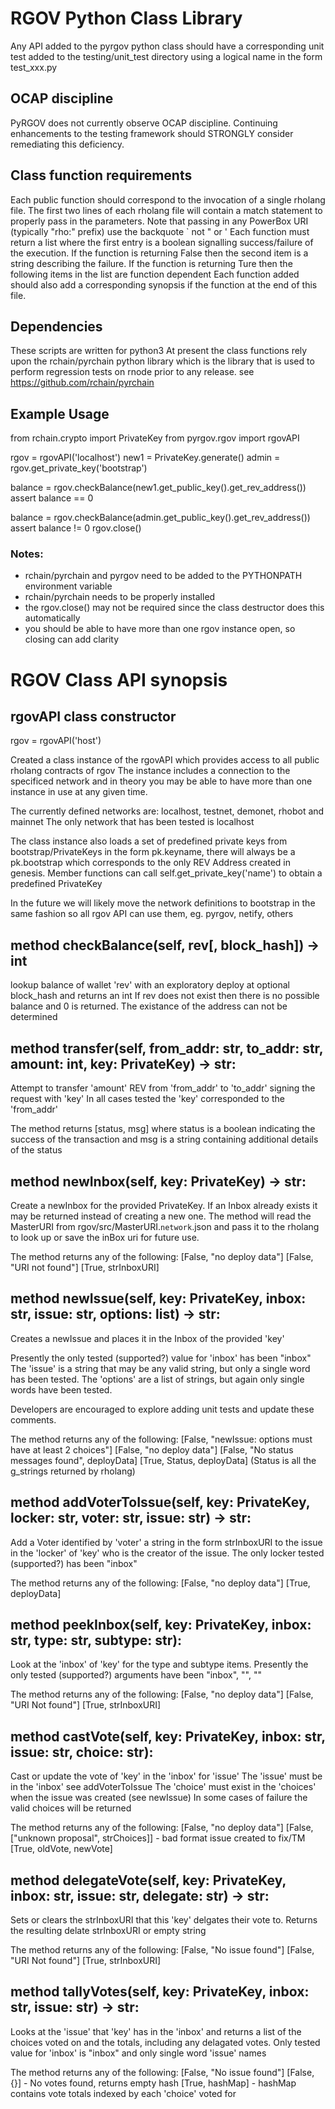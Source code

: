 # RGOV Python Class Library

Any API added to the pyrgov python class should have a corresponding unit test added to the testing/unit_test directory using a logical name in the form test_xxx.py

## OCAP discipline

PyRGOV does not currently observe OCAP discipline. Continuing enhancements to the testing
framework should STRONGLY consider remediating this deficiency.

## Class function requirements

Each public function should correspond to the invocation of a single rholang file.
The first two lines of each rholang file will contain a match statement to properly pass in the parameters.
Note that passing in any PowerBox URI (typically "rho:" prefix) use the backquote ` not " or '
Each function must return a list where the first entry is a boolean signalling success/failure of the execution.
If the function is returning False then the second item is a string describing the failure.
If the function is returning Ture then the following items in the list are function dependent
Each function added should also add a corresponding synopsis if the function at the end of this file.

## Dependencies

These scripts are written for python3
At present the class functions rely upon the rchain/pyrchain python library which is the library that is used to perform regression tests on rnode prior to any release.
see https://github.com/rchain/pyrchain

## Example Usage

from rchain.crypto import PrivateKey
from pyrgov.rgov import rgovAPI

rgov = rgovAPI('localhost')
new1 = PrivateKey.generate()
admin = rgov.get_private_key('bootstrap')

balance = rgov.checkBalance(new1.get_public_key().get_rev_address())
assert balance == 0

balance = rgov.checkBalance(admin.get_public_key().get_rev_address())
assert balance != 0
rgov.close()

### Notes:
- rchain/pyrchain and pyrgov need to be added to the PYTHONPATH environment variable
- rchain/pyrchain needs to be properly installed
- the rgov.close() may not be required since the class destructor does this automatically
- you should be able to have more than one rgov instance open, so closing can add clarity

# RGOV Class API synopsis

## rgovAPI class constructor

rgov = rgovAPI('host')

Created a class instance of the rgovAPI which provides access to all public rholang contracts of rgov
The instance includes a connection to the specificed network and in theory you may be able to have more than one instance in use at any given time.

The currently defined networks are: localhost, testnet, demonet, rhobot and mainnet
The only network that has been tested is localhost

The class instance also loads a set of predefined private keys from bootstrap/PrivateKeys in the form pk.keyname, there will always be a pk.bootstrap which corresponds to the only REV Address created in genesis. Member functions can call self.get_private_key('name') to obtain a predefined PrivateKey

In the future we will likely move the network definitions to bootstrap in the same fashion so all rgov API can use them, eg. pyrgov, netify, others

## method checkBalance(self, rev[, block_hash]) -> int

lookup balance of wallet 'rev' with an exploratory deploy at optional block_hash and returns an int
If rev does not exist then there is no possible balance and 0 is returned.
The existance of the address can not be determined

## method transfer(self, from_addr: str, to_addr: str, amount: int, key: PrivateKey) -> str:

Attempt to transfer 'amount' REV from 'from_addr' to 'to_addr' signing the request with 'key'
In all cases tested the 'key' corresponded to the 'from_addr'

The method returns [status, msg] where
status is a boolean indicating the success of the transaction and
msg is a string containing additional details of the status

## method newInbox(self, key: PrivateKey) -> str:

Create a newInbox for the provided PrivateKey.
If an Inbox already exists it may be returned instead of creating a new one.
The method will read the MasterURI from rgov/src/MasterURI.`network`.json and pass it to the rholang to look up or save the inBox uri for future use.

The method returns any of the following:
[False, "no deploy data"]
[False, "URI not found"]
[True, strInboxURI]

## method newIssue(self, key: PrivateKey, inbox: str, issue: str, options: list) -> str:

Creates a newIssue and places it in the Inbox of the provided 'key'

Presently the only tested (supported?) value for 'inbox' has been "inbox"
The 'issue' is a string that may be any valid string, but only a single word has been tested.
The 'options' are a list of strings, but again only single words have been tested.

Developers are encouraged to explore adding unit tests and update these comments.

The method returns any of the following:
[False, "newIssue: options must have at least 2 choices"]
[False, "no deploy data"]
[False, "No status messages found", deployData]
[True, Status, deployData] (Status is all the g_strings returned by rholang)

## method addVoterToIssue(self, key: PrivateKey, locker: str, voter: str, issue: str) -> str:

Add a Voter identified by 'voter' a string in the form strInboxURI to the issue in the 'locker' of 'key' who is the creator of the issue.
The only locker tested (supported?) has been "inbox"

The method returns any of the following:
[False, "no deploy data"]
[True, deployData]

## method peekInbox(self, key: PrivateKey, inbox: str, type: str, subtype: str):

Look at the 'inbox' of 'key' for the type and subtype items.
Presently the only tested (supported?) arguments have been "inbox", "", ""

The method returns any of the following:
[False, "no deploy data"]
[False, "URI Not found"]
[True, strInboxURI]

## method castVote(self, key: PrivateKey, inbox: str, issue: str, choice: str):

Cast or update the vote of 'key' in the 'inbox' for 'issue'
The 'issue' must be in the 'inbox' see addVoterToIssue
The 'choice' must exist in the 'choices' when the issue was created (see newIssue)
In some cases of failure the valid choices will be returned

The method returns any of the following:
[False, "no deploy data"]
[False, ["unknown proposal", strChoices]] - bad format issue created to fix/TM
[True, oldVote, newVote]

## method delegateVote(self, key: PrivateKey, inbox: str, issue: str, delegate: str) -> str:

Sets or clears the strInboxURI that this 'key' delgates their vote to.
Returns the resulting delate strInboxURI or empty string

The method returns any of the following:
[False, "No issue found"]
[False, "URI Not found"]
[True, strInboxURI]

## method tallyVotes(self, key: PrivateKey, inbox: str, issue: str) -> str:

Looks at the 'issue' that 'key' has in the 'inbox' and returns a list of the choices voted on and the totals, including any delagated votes.
Only tested value for 'inbox' is "inbox" and only single word 'issue' names

The method returns any of the following:
[False, "No issue found"]
[False, {}] - No votes found, returns empty hash
[True, hashMap] - hashMap contains vote totals indexed by each 'choice' voted for

